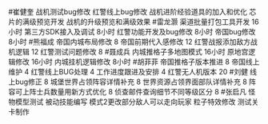 #崔健奎 
战机测试bug修改
红警线上bug修改
战机进阶经验道具的加入和优化
芯片的满级预览开发
战机的升级预览和满级效果
#雷龙灏 
渠道批量打包工具开发   16小时
第三方SDK接入及调试    8小时
红警功能开发及bug修改  8小时
帝国bug修改            8小时
#熊福成 
帝国内城布局修改                                                  8
帝国前期代入感修改                                              12
红警战报添加敌方战机逻辑                                   12
红警测试问题修改                                                   8
#聂成兵 
内城推格子多地图模式      16小时
原地宫逻辑修改          16小时
内城挂机逻辑修改         8小时
#胡菲菲 
帝国推格子版本推进 8
帝国线上维护      4
红警线上BUG处理     4
工作进度跟进及安排   4
红警无人机版本 20
#刘健 
线上bug修正	8
城堡世界占领阵容详情补充	8
世界资源占领界面部队详情补充	8
阵容可上阵士兵数量用新方式优化	8
侦查邮件查询细节不同等级区分	8
#张启凡 
怪物模型测试
被动技能编写
模式2更改部分敌人可以走向玩家
粒子特效修改
测试关卡制作